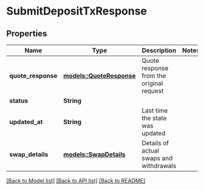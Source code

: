 # SubmitDepositTxResponse

## Properties

Name | Type | Description | Notes
------------ | ------------- | ------------- | -------------
**quote_response** | [**models::QuoteResponse**](QuoteResponse.md) | Quote response from the original request | 
**status** | **String** |  | 
**updated_at** | **String** | Last time the state was updated | 
**swap_details** | [**models::SwapDetails**](SwapDetails.md) | Details of actual swaps and withdrawals | 

[[Back to Model list]](../README.md#documentation-for-models) [[Back to API list]](../README.md#documentation-for-api-endpoints) [[Back to README]](../README.md)


